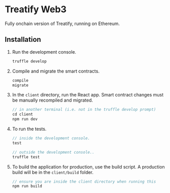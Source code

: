 # Treatify Web3

Fully onchain version of Treatify, running on Ethereum.


## Installation

1. Run the development console.
    ```javascript
    truffle develop
    ```

2. Compile and migrate the smart contracts. 
    ```javascript
    compile
    migrate
    ```

3. In the `client` directory, run the React app. Smart contract changes must be manually recompiled and migrated.
    ```javascript
    // in another terminal (i.e. not in the truffle develop prompt)
    cd client
    npm run dev
    ```

4. To run the tests.
    ```javascript
    // inside the development console.
    test

    // outside the development console..
    truffle test
    ```

5. To build the application for production, use the build script. A production build will be in the `client/build` folder.
    ```javascript
    // ensure you are inside the client directory when running this
    npm run build
    ```

